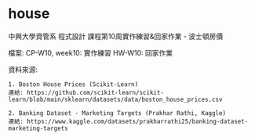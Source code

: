 # house

中興大學資管系 程式設計 課程第10周實作練習&回家作業 - 波士頓房價

檔案:
    CP-W10, week10: 實作練習
    HW-W10: 回家作業

資料來源:

    1. Boston House Prices (Scikit-Learn)
    連結: https://github.com/scikit-learn/scikit-learn/blob/main/sklearn/datasets/data/boston_house_prices.csv

    2. Banking Dataset - Marketing Targets (Prakhar Rathi, Kaggle)
    連結: https://www.kaggle.com/datasets/prakharrathi25/banking-dataset-marketing-targets 
